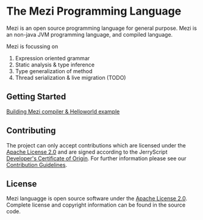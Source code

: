 # The Mezi Programming Language

Mezi is an open source programming language for general purpose. Mezi is an non-java JVM programming language, and compiled language.

Mezi is focussing on

1. Expression oriented grammar
2. Static analysis & type inference
3. Type generalization of method
4. Thread serialization & live migration (TODO)

## Getting Started
[Building Mezi compiler & Helloworld example](BUILD.md)

## Contributing
The project can only accept contributions which are licensed under the [Apache License 2.0](LICENSE) and are signed according to the JerryScript [Developer's Certificate of Origin](DCO.md). For further information please see our [Contribution Guidelines](CONTRIBUTING.md).

## License
Mezi languagge is open source software under the [Apache License 2.0](LICENSE). Complete license and copyright information can be found in the source code.
